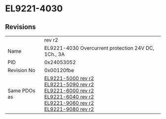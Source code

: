 # EL9221-4030

## Revisions
<table>
<tr>
<td></td>
<td>rev r2</td>
</tr>
<tr>
<td>Name</td>
<td>EL9221-4030 Overcurrent protection 24V DC, 1Ch., 3A</td>
</tr>
<tr>
<td>PID</td>
<td>0x24053052</td>
</tr>
<tr>
<td>Revision No</td>
<td>0x00120fbe</td>
</tr>
<tr>
<td>Same PDOs as</td>
<td><a href="EL9221-5000.md">EL9221-5000 rev r2</a><br/><a href="EL9221-5090.md">EL9221-5090 rev r2</a><br/><a href="EL9221-6000.md">EL9221-6000 rev r2</a><br/><a href="EL9221-6040.md">EL9221-6040 rev r2</a><br/><a href="EL9221-9060.md">EL9221-9060 rev r2</a><br/><a href="EL9221-9080.md">EL9221-9080 rev r2</a></td>
</tr>
</table>
